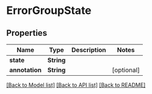 # ErrorGroupState

## Properties
Name | Type | Description | Notes
------------ | ------------- | ------------- | -------------
**state** | **String** |  | 
**annotation** | **String** |  | [optional] 

[[Back to Model list]](../README.md#documentation-for-models) [[Back to API list]](../README.md#documentation-for-api-endpoints) [[Back to README]](../README.md)


